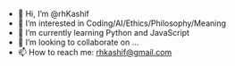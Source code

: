 - 👋 Hi, I’m @rhKashif
- 👀 I’m interested in Coding/AI/Ethics/Philosophy/Meaning
- 🌱 I’m currently learning Python and JavaScript
- 💞️ I’m looking to collaborate on ...
- 📫 How to reach me: rhkashif@gmail.com

<!---
rhKashif/rhKashif is a ✨ special ✨ repository because its `README.md` (this file) appears on your GitHub profile.
You can click the Preview link to take a look at your changes.
--->
